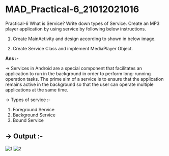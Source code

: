 # MAD_Practical-6_21012021016
Practical-6
What is Service? Write down types of Service. Create an MP3 player application by using service by following below instructions.

1. Create MainActivity and design according to shown in below image. 

2. Create Service Class and implement MediaPlayer Object.

**Ans :-**

-> Services in Android are a special component that facilitates an application to run in the background in order to perform long-running operation tasks. The prime aim of a service is to ensure that the application remains active in the background so that the user can operate multiple applications at the same time. 

-> Types of service :-

  1. Foreground Service
  2. Background Service
  3. Bound Service


<h2><b>-> Output :-</b></h2>

![1](https://github.com/DarshilChodvadiya193/MAD_Practical-6_21012021016/assets/98377643/dcf99dcc-ff7b-4aeb-ab73-9fbaeade285e)
![2](https://github.com/DarshilChodvadiya193/MAD_Practical-6_21012021016/assets/98377643/d82af929-a478-4530-82b6-ec94e2e59fbd)


